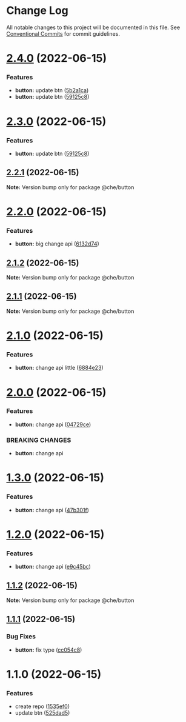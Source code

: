 # Change Log

All notable changes to this project will be documented in this file.
See [Conventional Commits](https://conventionalcommits.org) for commit guidelines.

# [2.4.0](https://github.com/SergeyBondar93/liba/compare/@che/button@2.2.1...@che/button@2.4.0) (2022-06-15)


### Features

* **button:** update btn ([5b2a1ca](https://github.com/SergeyBondar93/liba/commit/5b2a1caed00d9465f9e9733d3217cba11dd4bef4))
* **button:** update btn ([59125c8](https://github.com/SergeyBondar93/liba/commit/59125c8366b4ec85b889f08daa3c7f6f5c59a028))





# [2.3.0](https://github.com/SergeyBondar93/liba/compare/@che/button@2.2.1...@che/button@2.3.0) (2022-06-15)


### Features

* **button:** update btn ([59125c8](https://github.com/SergeyBondar93/liba/commit/59125c8366b4ec85b889f08daa3c7f6f5c59a028))





## [2.2.1](https://github.com/SergeyBondar93/liba/compare/@che/button@2.2.0...@che/button@2.2.1) (2022-06-15)

**Note:** Version bump only for package @che/button





# [2.2.0](https://github.com/SergeyBondar93/liba/compare/@che/button@2.1.2...@che/button@2.2.0) (2022-06-15)


### Features

* **button:** big change api ([6132d74](https://github.com/SergeyBondar93/liba/commit/6132d74799732bf8c9448ce8b28c63f1f7f28f52))





## [2.1.2](https://github.com/SergeyBondar93/liba/compare/@che/button@2.1.1...@che/button@2.1.2) (2022-06-15)

**Note:** Version bump only for package @che/button





## [2.1.1](https://github.com/SergeyBondar93/liba/compare/@che/button@2.1.0...@che/button@2.1.1) (2022-06-15)

**Note:** Version bump only for package @che/button





# [2.1.0](https://github.com/SergeyBondar93/liba/compare/@che/button@2.0.0...@che/button@2.1.0) (2022-06-15)


### Features

* **button:** change api little ([6884e23](https://github.com/SergeyBondar93/liba/commit/6884e233542d1b438a1f0bdb0754b57bd26aad6c))





# [2.0.0](https://github.com/SergeyBondar93/liba/compare/@che/button@1.3.0...@che/button@2.0.0) (2022-06-15)


### Features

* **button:** change api ([04729ce](https://github.com/SergeyBondar93/liba/commit/04729ce851e8e7d8e4d331c9aaadeb23de766b26))


### BREAKING CHANGES

* **button:** change api





# [1.3.0](https://github.com/SergeyBondar93/liba/compare/@che/button@1.2.0...@che/button@1.3.0) (2022-06-15)


### Features

* **button:** change api ([47b301f](https://github.com/SergeyBondar93/liba/commit/47b301f2ae11f750e4849cbecde8b402626bc671))





# [1.2.0](https://github.com/SergeyBondar93/liba/compare/@che/button@1.1.2...@che/button@1.2.0) (2022-06-15)


### Features

* **button:** change api ([e9c45bc](https://github.com/SergeyBondar93/liba/commit/e9c45bc73dce77ec7bc0ded444193ac6815fd331))





## [1.1.2](https://github.com/SergeyBondar93/liba/compare/@che/button@1.1.1...@che/button@1.1.2) (2022-06-15)

**Note:** Version bump only for package @che/button





## [1.1.1](https://github.com/SergeyBondar93/liba/compare/@che/button@1.1.0...@che/button@1.1.1) (2022-06-15)


### Bug Fixes

* **button:** fix type ([cc054c8](https://github.com/SergeyBondar93/liba/commit/cc054c852166258bae732931f25a41754bb05a15))





# 1.1.0 (2022-06-15)


### Features

* create repo ([1535ef0](https://github.com/SergeyBondar93/liba/commit/1535ef0a11cea26ea4b8f2fc009badfd3bbf9a2d))
* update btn ([525dad5](https://github.com/SergeyBondar93/liba/commit/525dad5a5fe025ac67ccbd7f1317c207abac88f9))
